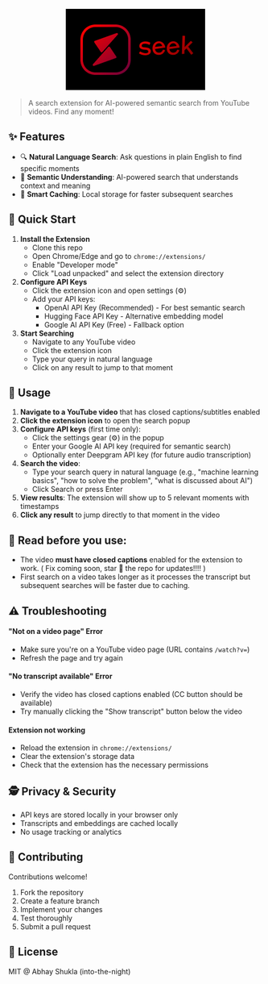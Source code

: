 <p align="center">
  <img src="https://raw.githubusercontent.com/into-the-night/seek/refs/heads/main/assets/hero.png">
</p>

> A search extension for AI-powered semantic search from YouTube videos. Find any moment!

## ✨ Features

- 🔍 **Natural Language Search**: Ask questions in plain English to find specific moments
- 🎯 **Semantic Understanding**: AI-powered search that understands context and meaning
- 🧠 **Smart Caching**: Local storage for faster subsequent searches

## 🚀 Quick Start

1. **Install the Extension**
   - Clone this repo
   - Open Chrome/Edge and go to `chrome://extensions/`
   - Enable "Developer mode"
   - Click "Load unpacked" and select the extension directory
2. **Configure API Keys**
   - Click the extension icon and open settings (⚙️)
   - Add your API keys:
     - OpenAI API Key (Recommended) - For best semantic search
     - Hugging Face API Key - Alternative embedding model
     - Google AI API Key (Free) - Fallback option
3. **Start Searching**
   - Navigate to any YouTube video
   - Click the extension icon
   - Type your query in natural language
   - Click on any result to jump to that moment

## 🧩 Usage

1. **Navigate to a YouTube video** that has closed captions/subtitles enabled
2. **Click the extension icon** to open the search popup
3. **Configure API keys** (first time only):
   - Click the settings gear (⚙️) in the popup
   - Enter your Google AI API key (required for semantic search)
   - Optionally enter Deepgram API key (for future audio transcription)
4. **Search the video**:
   - Type your search query in natural language (e.g., "machine learning basics", "how to solve the problem", "what is discussed about AI")
   - Click Search or press Enter
5. **View results**: The extension will show up to 5 relevant moments with timestamps
6. **Click any result** to jump directly to that moment in the video

## 🤚 Read before you use:
- The video **must have closed captions** enabled for the extension to work. ( Fix coming soon, star 🌟 the repo for updates!!!! )
- First search on a video takes longer as it processes the transcript but subsequent searches will be faster due to caching.

## ⚠️ Troubleshooting 

#### "Not on a video page" Error
- Make sure you're on a YouTube video page (URL contains `/watch?v=`)
- Refresh the page and try again

#### "No transcript available" Error
- Verify the video has closed captions enabled (CC button should be available)
- Try manually clicking the "Show transcript" button below the video

#### Extension not working
- Reload the extension in `chrome://extensions/`
- Clear the extension's storage data
- Check that the extension has the necessary permissions

## 🕵️ Privacy & Security

- API keys are stored locally in your browser only
- Transcripts and embeddings are cached locally
- No usage tracking or analytics

## 🤝 Contributing

Contributions welcome!

1. Fork the repository
2. Create a feature branch
3. Implement your changes
4. Test thoroughly
5. Submit a pull request

## 📜 License

MIT @ Abhay Shukla (into-the-night)
